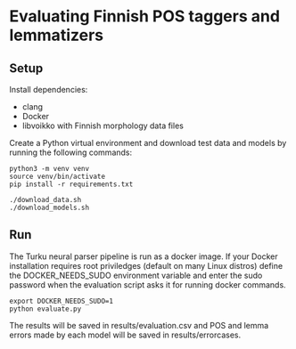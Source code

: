 # Evaluating Finnish POS taggers and lemmatizers

## Setup

Install dependencies:
* clang
* Docker
* libvoikko with Finnish morphology data files

Create a Python virtual environment and download test data and models by running the following commands:
```
python3 -m venv venv
source venv/bin/activate
pip install -r requirements.txt

./download_data.sh
./download_models.sh
```

## Run

The Turku neural parser pipeline is run as a docker image. If your
Docker installation requires root priviledges (default on many Linux
distros) define the DOCKER_NEEDS_SUDO environment variable and enter
the sudo password when the evaluation script asks it for running
docker commands.

```
export DOCKER_NEEDS_SUDO=1
python evaluate.py
```

The results will be saved in results/evaluation.csv and POS and lemma
errors made by each model will be saved in results/errorcases.
